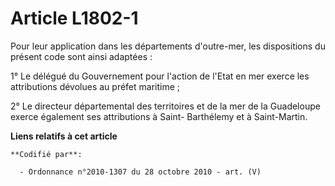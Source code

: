 # Article L1802-1

Pour leur application dans les départements d'outre-mer, les dispositions du présent code sont ainsi adaptées :

1° Le délégué du Gouvernement pour l'action de l'Etat en mer exerce les attributions dévolues au préfet maritime ;

2° Le directeur départemental des territoires et de la mer de la Guadeloupe exerce également ses attributions à Saint-
Barthélemy et à Saint-Martin.

**Liens relatifs à cet article**

	**Codifié par**:

	  - Ordonnance n°2010-1307 du 28 octobre 2010 - art. (V)
